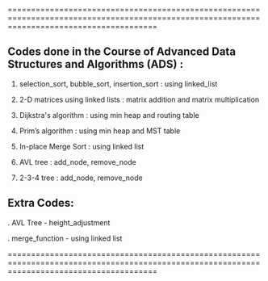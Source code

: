 ============================================================================================================================================

Codes done in the Course of Advanced Data Structures and Algorithms (ADS) :
--------------------------------------------------------------------

1. selection_sort, bubble_sort, insertion_sort : using linked_list

2. 2-D matrices using linked lists : matrix addition and matrix multiplication

3. Dijkstra's algorithm : using min heap and routing table

4. Prim’s algorithm : using min heap and MST table

5. In-place Merge Sort : using linked list

6. AVL tree : add_node, remove_node

7. 2-3-4 tree : add_node, remove_node


Extra Codes:
------------

. AVL Tree - height_adjustment

. merge_function - using linked list

============================================================================================================================================
